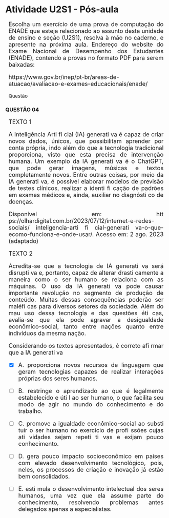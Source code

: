 
# **Atividade U2S1 - Pós-aula**

<div style="text-align: justify; font-size: 18px; margin: 10px;">
<p> Escolha um exercício de uma prova de computação do ENADE que esteja relacionado ao assunto desta unidade de ensino e seção (U2S1), resolva à mão no caderno, e apresente na próxima aula. Endereço do website do Exame Nacional de Desempenho dos Estudantes (ENADE), contendo a provas no formato PDF para serem baixadas: 
    <p>https://www.gov.br/inep/pt-br/areas-de-atuacao/avaliacao-e-exames-educacionais/enade/</p></p>
</div>

<p style="text-align: justify; font-size: 15px; margin: 10px;">
   Questão
</p>

### QUESTÃO 04

<div style="text-align: justify; font-size: 18px; margin: 10px;">
<p>TEXTO 1<p></p> 
  A Inteligência Arti fi cial (IA) generati va é capaz de criar novos dados, únicos, que possibilitam aprender por conta própria, 
indo além do que a tecnologia tradicional proporciona, visto que esta precisa de intervenção humana. Um exemplo da IA generati va é o ChatGPT, 
que pode gerar imagens, músicas e textos completamente novos. Entre outras coisas, por meio da IA generati va, 
é possível elaborar modelos de previsão de testes clínicos, realizar a identi fi cação de padrões em exames médicos e, ainda, auxiliar no diagnósti co de doenças.
<p></p>

  Disponível em: htt ps://olhardigital.com.br/2023/07/12/internet-e-redes-sociais/ inteligencia-arti fi cial-generati va-o-que-ecomo-funciona-e-onde-usar/. Acesso em: 2 ago. 2023 (adaptado)

<p>TEXTO 2<p></p> 
     Acredita-se que a tecnologia de IA generati va será disrupti va e, portanto, capaz de alterar drasti camente a maneira como o ser humano se relaciona com as máquinas. 
     O uso da IA generati va pode causar importante revolução no segmento de produção de conteúdo. Muitas dessas consequências poderão ser maléfi cas para diversos setores da sociedade. 
     Além do mau uso dessa tecnologia e das questões éti cas, avalia-se que ela pode agravar a desigualdade econômico-social, tanto entre nações quanto entre indivíduos da mesma nação.
<p></p>
Considerando os textos apresentados, é correto afi rmar que a IA generati va 
<p> </p>

- [X] A. proporciona novos recursos de linguagem que geram tecnologias capazes de realizar interações próprias dos seres humanos. 
- [ ] B. restringe o aprendizado ao que é legalmente estabelecido e úti l ao ser humano, o que facilita seu modo de agir no mundo do conhecimento e do trabalho. 

- [ ] C. promove a igualdade econômico-social ao substi tuir o ser humano no exercício de profi ssões cujas ati vidades sejam repeti ti vas e exijam pouco conhecimento. 
- [ ] D. gera pouco impacto socioeconômico em países com elevado desenvolvimento tecnológico, pois, neles, os processos de criação e inovação já estão bem consolidados. 
- [ ] E. esti mula o desenvolvimento intelectual dos seres humanos, uma vez que ela assume parte do conhecimento, resolvendo problemas antes delegados apenas a especialistas.
